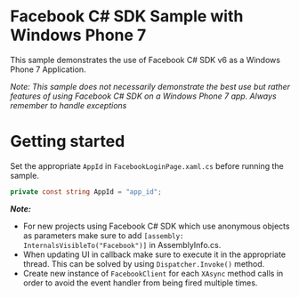 # Facebook C# SDK Sample with Windows Phone 7

This sample demonstrates the use of Facebook C# SDK v6 as a Windows Phone 7 Application.

_Note: This sample does not necessarily demonstrate the best use but rather features of using Facebook C# SDK on a Windows Phone 7 app. Always remember to handle exceptions_

# Getting started

Set the appropriate `AppId` in `FacebookLoginPage.xaml.cs` before running the sample.

```csharp
private const string AppId = "app_id";
```


_**Note:**_
* For new projects using Facebook C# SDK which use anonymous objects as parameters make sure to add `[assembly: InternalsVisibleTo("Facebook")]` in AssemblyInfo.cs.
* When updating UI in callback make sure to execute it in the appropriate thread. This can be solved by using `Dispatcher.Invoke()` method.
* Create new instance of `FacebookClient` for each `XAsync` method calls in order to avoid the event handler from being fired multiple times.